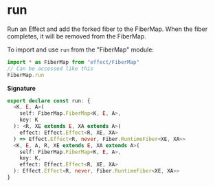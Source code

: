 # run

Run an Effect and add the forked fiber to the FiberMap.
When the fiber completes, it will be removed from the FiberMap.

To import and use `run` from the "FiberMap" module:

```ts
import * as FiberMap from "effect/FiberMap"
// Can be accessed like this
FiberMap.run
```

**Signature**

```ts
export declare const run: {
  <K, E, A>(
    self: FiberMap.FiberMap<K, E, A>,
    key: K
  ): <R, XE extends E, XA extends A>(
    effect: Effect.Effect<R, XE, XA>
  ) => Effect.Effect<R, never, Fiber.RuntimeFiber<XE, XA>>
  <K, E, A, R, XE extends E, XA extends A>(
    self: FiberMap.FiberMap<K, E, A>,
    key: K,
    effect: Effect.Effect<R, XE, XA>
  ): Effect.Effect<R, never, Fiber.RuntimeFiber<XE, XA>>
}
```
